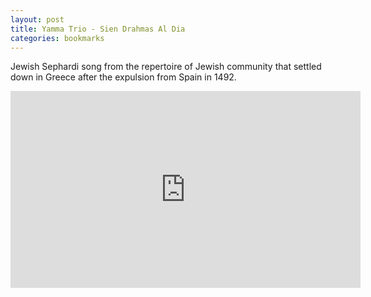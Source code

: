 ```yaml
---
layout: post
title: Yamma Trio - Sien Drahmas Al Dia
categories: bookmarks
---
```


Jewish Sephardi song from the repertoire of Jewish community that settled down in Greece after the expulsion from Spain in 1492.

<div class="youtube-embed-container">
	<iframe width="560" height="315" src="https://www.youtube.com/embed/O2siNjpiyKY" title="YouTube video player" frameborder="0" allow="accelerometer; autoplay; clipboard-write; encrypted-media; gyroscope; picture-in-picture" allowfullscreen></iframe>
</div>